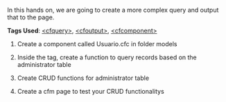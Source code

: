 In this hands on, we are going to create a more complex query and output that to the page.

**Tags Used**: [\<cfquery>](https://helpx.adobe.com/coldfusion/cfml-reference/coldfusion-tags/tags-p-q/cfquery.html), [\<cfoutput>](https://helpx.adobe.com/coldfusion/cfml-reference/coldfusion-tags/tags-m-o/cfoutput.html), [\<cfcomponent>](https://helpx.adobe.com/coldfusion/developing-applications/building-blocks-of-coldfusion-applications/building-and-using-coldfusion-components.html)


1. Create a component called Usuario.cfc in folder models

1. Inside the <cfcomponent> tag, create a function to query records based on the administrator table

1. Create CRUD functions for administrator table

1. Create a cfm page to test your CRUD functionalitys

